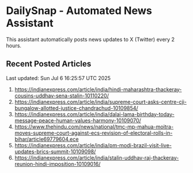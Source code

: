 # DailySnap - Automated News Assistant

This assistant automatically posts news updates to X (Twitter) every 2 hours.

## Recent Posted Articles

Last updated: Sun Jul  6 16:25:57 UTC 2025

1. https://indianexpress.com/article/india/hindi-maharashtra-thackeray-cousins-uddhav-sena-stalin-10110220/
2. https://indianexpress.com/article/india/supreme-court-asks-centre-cji-bungalow-allotted-justice-chandrachud-10109854/
3. https://indianexpress.com/article/india/dalai-lama-birthday-today-message-peace-human-values-harmony-10109070/
4. https://www.thehindu.com/news/national/tmc-mp-mahua-moitra-moves-supreme-court-against-ecs-revision-of-electoral-rolls-in-bihar/article69779604.ece
5. https://indianexpress.com/article/india/pm-modi-brazil-visit-live-updates-brics-summit-10109098/
6. https://indianexpress.com/article/india/stalin-uddhav-raj-thackeray-reunion-hindi-imposition-10109016/
